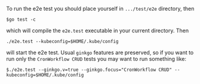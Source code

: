 To run the e2e test you should place yourself in  `.../test/e2e` directory, then

```shell
$go test -c
```
which will compile the `e2e.test` executable in your current directory. Then

```shell
./e2e.test --kubeconfig=$HOME/.kube/config

```

will start the e2e test. Usual `ginkgo` features are preserved, so if you want to run only the `CronWorkflow CRUD` tests you may want to run something like:

```shell
$./e2e.test --ginkgo.v=true --ginkgo.focus="CronWorkflow CRUD" --kubeconfig=$HOME/.kube/config
```
